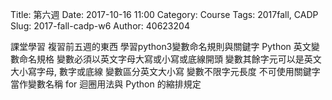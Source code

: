 Title:  第六週
Date: 2017-10-16 11:00
Category: Course
Tags: 2017fall, CADP
Slug: 2017-fall-cadp-w6
Author: 40623204

課堂學習
複習前五週的東西
學習python3變數命名規則與關鍵字
Python 英文變數命名規格
變數必須以英文字母大寫或小寫或底線開頭
變數其餘字元可以是英文大小寫字母, 數字或底線
變數區分英文大小寫
變數不限字元長度
不可使用關鍵字當作變數名稱
for 迴圈用法與 Python 的縮排規定